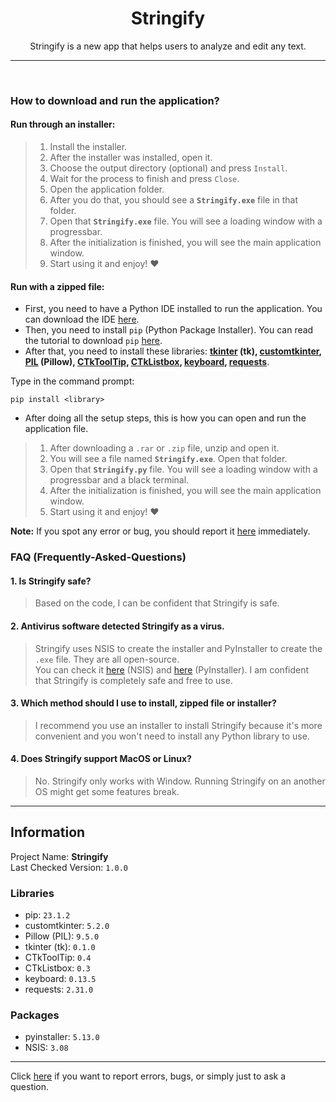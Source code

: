 <div align="center">
  
  <h1>Stringify</h1>
  <p>Stringify is a new app that helps users to analyze and edit any text.</p>
  
</div>

<hr>
<br>

### How to download and run the application?
#### Run through an installer:
> 1. Install the installer.
> 2. After the installer was installed, open it.
> 3. Choose the output directory (optional) and press `Install`.
> 4. Wait for the process to finish and press `Close`.
> 5. Open the application folder.
> 6. After you do that, you should see a **`Stringify.exe`** file in that folder.
> 7. Open that **`Stringify.exe`** file. You will see a loading window with a progressbar.
> 8. After the initialization is finished, you will see the main application window.
> 11. Start using it and enjoy! ❤️
#### Run with a zipped file:
* First, you need to have a Python IDE installed to run the application. You can download the IDE [here](https://www.python.org/downloads/).<br>
* Then, you need to install `pip` (Python Package Installer). You can read the tutorial to download `pip` [here](https://pip.pypa.io/en/stable/installation/).<br>
* After that, you need to install these libraries: **[tkinter](https://www.tutorialspoint.com/how-to-install-tkinter-in-python) (tk), [customtkinter](https://pypi.org/project/customtkinter/), [PIL](https://pypi.org/project/Pillow/) (Pillow), [CTkToolTip](https://pypi.org/project/CTkToolTip/), [CTkListbox](https://pypi.org/project/CTkListbox/), [keyboard](https://pypi.org/project/keyboard/), [requests](https://pypi.org/project/requests/)**.<br>

Type in the command prompt:
```
pip install <library>
```

* After doing all the setup steps, this is how you can open and run the application file.
> 1. After downloading a `.rar` or `.zip` file, unzip and open it.
> 2. You will see a file named **`Stringify.exe`**. Open that folder.
> 4. Open that **`Stringify.py`** file. You will see a loading window with a progressbar and a black terminal.
> 7. After the initialization is finished, you will see the main application window.
> 8. Start using it and enjoy! ❤️

**Note:** If you spot any error or bug, you should report it [here](https://github.com/ItsHungg/Stringify/issues) immediately.

### FAQ (Frequently-Asked-Questions)
#### 1. Is Stringify safe?
> Based on the code, I can be confident that Stringify is safe.
#### 2. Antivirus software detected Stringify as a virus.
> Stringify uses NSIS to create the installer and PyInstaller to create the `.exe` file. They are all open-source.<br>You can check it [here](https://github.com/kichik/nsis) (NSIS) and [here](https://github.com/pyinstaller/pyinstaller) (PyInstaller). I am confident that Stringify is completely safe and free to use.
#### 3. Which method should I use to install, zipped file or installer?
> I recommend you use an installer to install Stringify because it's more convenient and you won't need to install any Python library to use.
#### 4. Does Stringify support MacOS or Linux?
> No. Stringify only works with Window. Running Stringify on an another OS might get some features break.

<hr>

## Information
Project Name: **Stringify**<br>
Last Checked Version: `1.0.0`<br>

### Libraries
- pip:  `23.1.2`<br>
- customtkinter: `5.2.0`
- Pillow (PIL): `9.5.0`
- tkinter (tk): `0.1.0`
- CTkToolTip: `0.4`
- CTkListbox: `0.3`
- keyboard: `0.13.5`
- requests: `2.31.0`
### Packages
- pyinstaller: `5.13.0`
- NSIS: `3.08`

<hr>

Click [here](https://github.com/ItsHungg/Stringify/issues) if you want to report errors, bugs, or simply just to ask a question.
